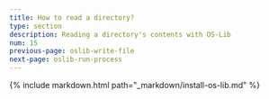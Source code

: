 ```yaml
---
title: How to read a directory?
type: section
description: Reading a directory's contents with OS-Lib
num: 15
previous-page: oslib-write-file
next-page: oslib-run-process
---
```


{% include markdown.html path="_markdown/install-os-lib.md" %}

